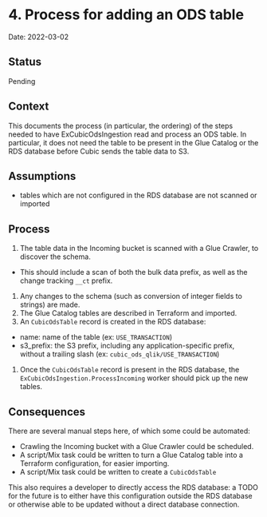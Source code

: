 # 4. Process for adding an ODS table

Date: 2022-03-02

## Status

Pending

## Context

This documents the process (in particular, the ordering) of the steps needed to
have ExCubicOdsIngestion read and process an ODS table. In particular, it does
not need the table to be present in the Glue Catalog or the RDS database before
Cubic sends the table data to S3.

## Assumptions

- tables which are not configured in the RDS database are not scanned or imported

## Process

1. The table data in the Incoming bucket is scanned with a Glue Crawler, to discover the schema.
  - This should include a scan of both the bulk data prefix, as well as the change tracking `__ct` prefix.
1. Any changes to the schema (such as conversion of integer fields to strings) are made.
1. The Glue Catalog tables are described in Terraform and imported.
1. An `CubicOdsTable` record is created in the RDS database:
  - name: name of the table (ex: `USE_TRANSACTION`)
  - s3_prefix: the S3 prefix, including any application-specific prefix, without a trailing slash (ex: `cubic_ods_qlik/USE_TRANSACTION`)
1. Once the `CubicOdsTable` record is present in the RDS database, the `ExCubicOdsIngestion.ProcessIncoming` worker should pick up the new tables.

## Consequences

There are several manual steps here, of which some could be automated:

- Crawling the Incoming bucket with a Glue Crawler could be scheduled.
- A script/Mix task could be written to turn a Glue Catalog table into a Terraform configuration, for easier importing.
- A script/Mix task could be written to create a `CubicOdsTable`

This also requires a developer to directly access the RDS database: a TODO for
the future is to either have this configuration outside the RDS database or
otherwise able to be updated without a direct database connection.
